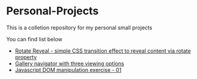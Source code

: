<h1>Personal-Projects</h1>
<p>This is a colletion repository for my personal small projects</p>

<p>You can find list below</p>

<ul>
    <li><a href="https://github.com/leoxanigm/Personal-Projects/tree/master/Rotate%20Reveal">Rotate Reveal - simple CSS transition effect to reveal content via rotate property</a></li>
    <li><a href="C:\Users\5dzeal\Desktop\Zola's\GitHub\Personal-Projects\Gallery navigator with three viewing options">Gallery navigator with three viewing options</a></li>
    <li><a href="https://github.com/leoxanigm/Personal-Projects/tree/master/Javascript%20DOM%20manipulation%20exercise%20-%2001">Javascript DOM manipulation exercise - 01</a></li>
    
    
   
</ul> 
